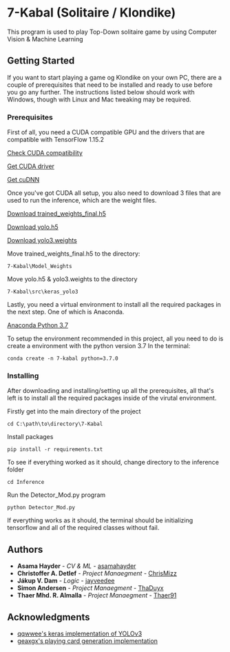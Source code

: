 # 7-Kabal (Solitaire / Klondike)

This program is used to play Top-Down solitaire game by using Computer Vision & Machine Learning

## Getting Started

If you want to start playing a game og Klondike on your own PC, there are a couple of prerequisites that need to be installed and ready to use before you go any further. The instructions listed below should work with Windows, though with Linux and Mac tweaking may be required.

### Prerequisites

First of all, you need a CUDA compatible GPU and the drivers that are compatible with TensorFlow 1.15.2

[Check CUDA compatibility](https://developer.nvidia.com/cuda-gpus)

[Get CUDA driver](https://developer.nvidia.com/cuda-toolkit-archive)

[Get cuDNN](https://developer.nvidia.com/rdp/cudnn-archive)

Once you've got CUDA all setup, you also need to download 3 files that are used to run the inference, which are the weight files.

[Download trained_weights_final.h5](https://drive.google.com/file/d/1XWYXZuZDu36aqsacIaJ7t28o4202fuCC/view?usp=sharing)

[Download yolo.h5](https://drive.google.com/file/d/13kQJDb11mOii8x5oPDFkPxJ2-mp75UpV/view?usp=sharing)

[Download yolo3.weights](https://drive.google.com/file/d/1Lj3IMwXmizpZbCaerbJeOF2YXEmHXsgq/view?usp=sharing)

Move trained_weights_final.h5 to the directory:
```
7-Kabal\Model_Weights
```
Move yolo.h5 & yolo3.weights to the directory
```
7-Kabal\src\keras_yolo3
```

Lastly, you need a virtual environment to install all the required packages in the next step. One of which is Anaconda.

[Anaconda Python 3.7](https://www.anaconda.com/products/individual)

To setup the environment recommended in this project, all you need to do is create a environment with the python version 3.7
In the terminal:
```
conda create -n 7-kabal python=3.7.0
```

### Installing

After downloading and installing/setting up all the prerequisites, all that's left is to install all the required packages inside of the virutal environment.


Firstly get into the main directory of the project

```
cd C:\path\to\directory\7-Kabal
```

Install packages

```
pip install -r requirements.txt
```

To see if everything worked as it should, change directory to the inference folder

```
cd Inference
```

Run the Detector_Mod.py program

```
python Detector_Mod.py
```

If everything works as it should, the terminal should be initializing tensorflow and all of the required classes without fail.

## Authors

* **Asama Hayder** - *CV & ML* - [asamahayder](https://github.com/asamahayder)
* **Christoffer A. Detlef** - *Project Manaegment* - [ChrisMizz](https://github.com/ChrisMizz)
* **Jákup V. Dam** - *Logic* - [jayveedee](https://github.com/jayveedee)
* **Simon Andersen** - *Project Manaegment* - [ThaDuyx](https://github.com/ThaDuyx)
* **Thaer Mhd. R. Almalla** - *Project Manaegment* - [Thaer91](https://github.com/Thaer91)

## Acknowledgments

* [qqwwee's keras implementation of YOLOv3](https://github.com/qqwweee/keras-yolo3)
* [geaxgx's playing card generation implementation](https://github.com/geaxgx/playing-card-detection)
